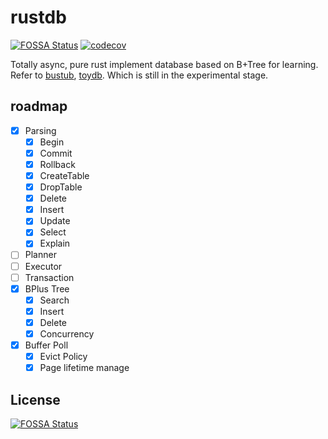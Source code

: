 # rustdb
[![FOSSA Status](https://app.fossa.com/api/projects/git%2Bgithub.com%2Fmisssonder%2Frustdb.svg?type=shield&issueType=license)](https://app.fossa.com/projects/git%2Bgithub.com%2Fmisssonder%2Frustdb?ref=badge_shield&issueType=license)
[![codecov](https://codecov.io/github/misssonder/rustdb/graph/badge.svg?token=0FSJHXWU9U)](https://codecov.io/github/misssonder/rustdb)

Totally async, pure rust implement database based on B+Tree for learning. Refer to [bustub](https://github.com/cmu-db/bustub), [toydb](https://github.com/erikgrinaker/toydb). Which is still in the experimental stage.
## roadmap
- [x] Parsing
  - [x] Begin
  - [x] Commit
  - [x] Rollback
  - [x] CreateTable
  - [x] DropTable
  - [x] Delete
  - [x] Insert
  - [x] Update
  - [x] Select
  - [x] Explain
- [ ] Planner
- [ ] Executor
- [ ] Transaction
- [X] BPlus Tree
  - [x] Search
  - [x] Insert
  - [x] Delete
  - [X] Concurrency
- [x] Buffer Poll
  - [x] Evict Policy 
  - [x] Page lifetime manage 
## License
[![FOSSA Status](https://app.fossa.com/api/projects/git%2Bgithub.com%2Fmisssonder%2Frustdb.svg?type=large&issueType=license)](https://app.fossa.com/projects/git%2Bgithub.com%2Fmisssonder%2Frustdb?ref=badge_large&issueType=license)